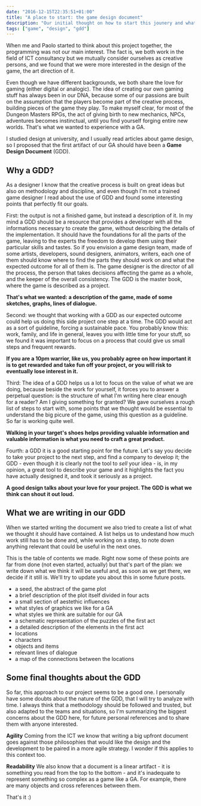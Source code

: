```yaml
---
date: "2016-12-15T22:35:51+01:00"
title: "A place to start: the game design document"
description: "Our initial thought on how to start this jounery and what could have been the first outcome of the project."
tags: ["game", "design", "gdd"]
---
```


When me and Paolo started to think about this project together, the programming was not our main interest. The fact is, we both work in the field of ICT consultancy but we mutually consider ourselves as creative persons, and we found that we were more interested in the design of the game, the art direction of it.

Even though we have different backgrounds, we both share the love for gaming (either digital or analogic). The idea of creating our own gaming stuff has always been in our DNA, because some of our passions are built on the assumption that the players become part of the creative process, building pieces of the game they play. To make myself clear, for most of the Dungeon Masters RPGs, the act of giving birth to new mechanics, NPCs, adventures becomes instinctual, until you find yourself forging entire new worlds.
That's what we wanted to experience with a GA.

I studied design at university, and I usually read articles about game design, so I proposed that the first artifact of our GA should have been a **Game Design Document** (GDD).

## Why a GDD?

As a designer I know that the creative process is built on great ideas but also on methodology and discipline, and even though I'm not a trained game designer I read about the use of GDD and found some interesting points that perfectly fit our goals.

First: the output is not a finished game, but instead a description of it. In my mind a GDD should be a resource that provides a developer with all the informations necessary to create the game, without describing the details of the implementation. It should have the foundations for all the parts of the game, leaving to the experts the freedom to develop them using their particular skills and tastes. So if you envision a game design team, made of some artists, developers, sound designers, animators, writers, each one of them should know where to find the parts they should work on and what the expected outcome for all of them is. The game designer is the director of all the process, the person that takes decisions affecting the game as a whole, and the keeper of the overall consistency. The GDD is the master book, where the game is described as a project.

**That's what we wanted: a description of the game, made of some sketches, graphs, lines of dialogue.**

Second: we thought that working with a GDD as our expected outcome could help us doing this side project one step at a time. The GDD would act as a sort of guideline, forcing a sustainable pace.
You probably know this: work, family, and life in general, leaves you with little time for your stuff, so we found it was important to focus on a process that could give us small steps and frequent rewards.

**If you are a 10pm warrior, like us, you probably agree on how important it is to get rewarded and take fun off your project, or you will risk to eventually lose interest in it.** 

Third: The idea of a GDD helps us a lot to focus on the value of what we are doing, because beside the work for yourself, it forces you to answer a perpetual question: is the structure of what I'm writing here clear enough for a reader? Am I giving something for granted?
We gave ourselves a rough list of steps to start with, some points that we thought would be essential to understand the big picure of the game, using this question as a guideline. So far is working quite well.

**Walking in your target's shoes helps providing valuable information and valuable information is what you need to craft a great product.**

Fourth: a GDD it is a good starting point for the future. Let's say you decide to take your project to the next step, and find a company to develop it; the GDD - even though it is clearly not the tool to _sell_ your idea - is, in my opinion, a great tool to describe your game and it highlights the fact you have actually designed it, and took it seriously as a project.

**A good design talks about your love for your project. The GDD is what we think can shout it out loud.**


## What we are writing in our GDD

When we started writing the document we also tried to create a list of what we thought it should have contained. A list helps us to undestand how much work still has to be done and, while working on a step, to note down anything relevant that could be useful in the next ones.

This is the table of contents we made.
Right now some of these points are far from done (not even started, actually) but that's part of the plan: we write down what we think it will be useful and, as soon as we get there, we decide if it still is. We'll try to update you about this in some future posts.

* a seed, the abstract of the game plot
* a brief description of the plot itself divided in four acts
* a small section of aestethic influences
 * what styles of graphics we like for a GA
 * what styles we think are suitable for our GA
* a schematic representation of the puzzles of the first act
* a detailed description of the elements in the first act
 * locations
 * characters
 * objects and items
 * relevant lines of dialogue
* a map of the connections between the locations

## Some final thoughts about the GDD

So far, this approach to our project seems to be a good one.
I personally have some doubts about the nature of the GDD, that I will try to analyze with time. I always think that a methodology should be followed and trusted, but also adapted to the teams and situations, so I'm summarizing the biggest concerns about the GDD here, for future personal references and to share them with anyone interested.

**Agility**
Coming from the ICT we know that writing a big upfront document goes against those philosophies that would like the design and the development to be paired in a more agile strategy. I wonder if this applies to this context too.

**Readability**
We also know that a document is a linear artifact - it is something you read from the top to the bottom - and it's inadequate to represent something so complex as a game like a GA. For example, there are many objects and cross references between them.

That's it :)

